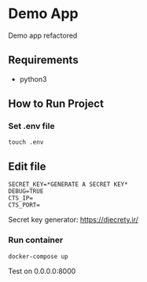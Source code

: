 # Demo App
Demo app refactored

## Requirements
- python3

## How to Run Project

### Set .env file
    touch .env
    
## Edit file
    SECRET_KEY=*GENERATE A SECRET KEY*
    DEBUG=TRUE
    CTS_IP=
    CTS_PORT=

Secret key generator: https://djecrety.ir/
    
### Run container
    docker-compose up

Test on 0.0.0.0:8000


